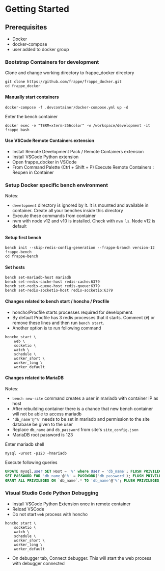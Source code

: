 # Getting Started

## Prerequisites

- Docker
- docker-compose
- user added to docker group

### Bootstrap Containers for development

Clone and change working directory to frappe_docker directory

```shell
git clone https://github.com/frappe/frappe_docker.git
cd frappe_docker
```

#### Manually start containers

```shell
docker-compose -f .devcontainer/docker-compose.yml up -d
```

Enter the bench container

```shell
docker exec -e "TERM=xterm-256color" -w /workspace/development -it frappe bash
```

#### Use VSCode Remote Containers extension

- Install Remote Development Pack / Remote Containers extension
- Install VSCode Python extension
- Open frappe_docker in VSCode
- From Command Palette (Ctrl + Shift + P) Execute Remote Containers : Reopen in Container

### Setup Docker specific bench environment

Notes:

- `development` directory is ignored by it. It is mounted and available in container. Create all your benches inside this directory
- Execute these commands from container
- nvm with node v12 and v10 is installed. Check with `nvm ls`. Node v12 is default

#### Setup first bench

```shell
bench init --skip-redis-config-generation --frappe-branch version-12 frappe-bench
cd frappe-bench
```

#### Set hosts

```shell
bench set-mariadb-host mariadb
bench set-redis-cache-host redis-cache:6379
bench set-redis-queue-host redis-queue:6379
bench set-redis-socketio-host redis-socketio:6379
```

#### Changes related to bench start / honcho / Procfile

- honcho/Procfile starts processes required for development.
- By default Procfile has 3 redis processes that it starts. Comment (`#`) or remove these lines and then run `bench start`.
- Another option is to run following command

```shell
honcho start \
    web \
    socketio \
    watch \
    schedule \
    worker_short \
    worker_long \
    worker_default
```

#### Changes related to MariaDB

Notes:

- `bench new-site` command creates a user in mariadb with container IP as host
- After rebuilding container there is a chance that new bench container will not be able to access mariadb
- `'db_name'@'%'` needs to be set in mariadb and permission to the site database be given to the user
- Replace `db_name` and `db_password` from site's `site_config.json`
- MariaDB root password is 123

Enter mariadb shell

```shell
mysql -uroot -p123 -hmariadb
```

Execute following queries

```sql
UPDATE mysql.user SET Host = '%' where User = 'db_name'; FLUSH PRIVILEGES;
SET PASSWORD FOR 'db_name'@'%' = PASSWORD('db_password'); FLUSH PRIVILEGES;
GRANT ALL PRIVILEGES ON `db_name`.* TO 'db_name'@'%'; FLUSH PRIVILEGES;
```

### Visual Studio Code Python Debugging

- Install VSCode Python Extension once in remote container
- Reload VSCode
- Do not start `web` process with honcho

```shell
honcho start \
    socketio \
    watch \
    schedule \
    worker_short \
    worker_long \
    worker_default
```

- On debugger tab, Connect debugger. This will start the web process with debugger connected
